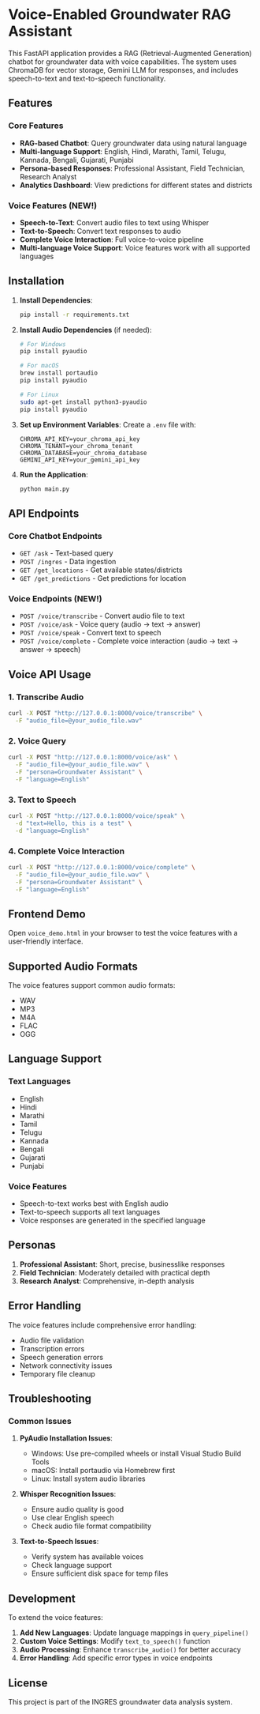 # Voice-Enabled Groundwater RAG Assistant

This FastAPI application provides a RAG (Retrieval-Augmented Generation) chatbot for groundwater data with voice capabilities. The system uses ChromaDB for vector storage, Gemini LLM for responses, and includes speech-to-text and text-to-speech functionality.

## Features

### Core Features

- **RAG-based Chatbot**: Query groundwater data using natural language
- **Multi-language Support**: English, Hindi, Marathi, Tamil, Telugu, Kannada, Bengali, Gujarati, Punjabi
- **Persona-based Responses**: Professional Assistant, Field Technician, Research Analyst
- **Analytics Dashboard**: View predictions for different states and districts

### Voice Features (NEW!)

- **Speech-to-Text**: Convert audio files to text using Whisper
- **Text-to-Speech**: Convert text responses to audio
- **Complete Voice Interaction**: Full voice-to-voice pipeline
- **Multi-language Voice Support**: Voice features work with all supported languages

## Installation

1. **Install Dependencies**:

   ```bash
   pip install -r requirements.txt
   ```

2. **Install Audio Dependencies** (if needed):

   ```bash
   # For Windows
   pip install pyaudio

   # For macOS
   brew install portaudio
   pip install pyaudio

   # For Linux
   sudo apt-get install python3-pyaudio
   pip install pyaudio
   ```

3. **Set up Environment Variables**:
   Create a `.env` file with:

   ```
   CHROMA_API_KEY=your_chroma_api_key
   CHROMA_TENANT=your_chroma_tenant
   CHROMA_DATABASE=your_chroma_database
   GEMINI_API_KEY=your_gemini_api_key
   ```

4. **Run the Application**:
   ```bash
   python main.py
   ```

## API Endpoints

### Core Chatbot Endpoints

- `GET /ask` - Text-based query
- `POST /ingres` - Data ingestion
- `GET /get_locations` - Get available states/districts
- `GET /get_predictions` - Get predictions for location

### Voice Endpoints (NEW!)

- `POST /voice/transcribe` - Convert audio file to text
- `POST /voice/ask` - Voice query (audio → text → answer)
- `POST /voice/speak` - Convert text to speech
- `POST /voice/complete` - Complete voice interaction (audio → text → answer → speech)

## Voice API Usage

### 1. Transcribe Audio

```bash
curl -X POST "http://127.0.0.1:8000/voice/transcribe" \
  -F "audio_file=@your_audio_file.wav"
```

### 2. Voice Query

```bash
curl -X POST "http://127.0.0.1:8000/voice/ask" \
  -F "audio_file=@your_audio_file.wav" \
  -F "persona=Groundwater Assistant" \
  -F "language=English"
```

### 3. Text to Speech

```bash
curl -X POST "http://127.0.0.1:8000/voice/speak" \
  -d "text=Hello, this is a test" \
  -d "language=English"
```

### 4. Complete Voice Interaction

```bash
curl -X POST "http://127.0.0.1:8000/voice/complete" \
  -F "audio_file=@your_audio_file.wav" \
  -F "persona=Groundwater Assistant" \
  -F "language=English"
```

## Frontend Demo

Open `voice_demo.html` in your browser to test the voice features with a user-friendly interface.

## Supported Audio Formats

The voice features support common audio formats:

- WAV
- MP3
- M4A
- FLAC
- OGG

## Language Support

### Text Languages

- English
- Hindi
- Marathi
- Tamil
- Telugu
- Kannada
- Bengali
- Gujarati
- Punjabi

### Voice Features

- Speech-to-text works best with English audio
- Text-to-speech supports all text languages
- Voice responses are generated in the specified language

## Personas

1. **Professional Assistant**: Short, precise, businesslike responses
2. **Field Technician**: Moderately detailed with practical depth
3. **Research Analyst**: Comprehensive, in-depth analysis

## Error Handling

The voice features include comprehensive error handling:

- Audio file validation
- Transcription errors
- Speech generation errors
- Network connectivity issues
- Temporary file cleanup

## Troubleshooting

### Common Issues

1. **PyAudio Installation Issues**:

   - Windows: Use pre-compiled wheels or install Visual Studio Build Tools
   - macOS: Install portaudio via Homebrew first
   - Linux: Install system audio libraries

2. **Whisper Recognition Issues**:

   - Ensure audio quality is good
   - Use clear English speech
   - Check audio file format compatibility

3. **Text-to-Speech Issues**:
   - Verify system has available voices
   - Check language support
   - Ensure sufficient disk space for temp files

## Development

To extend the voice features:

1. **Add New Languages**: Update language mappings in `query_pipeline()`
2. **Custom Voice Settings**: Modify `text_to_speech()` function
3. **Audio Processing**: Enhance `transcribe_audio()` for better accuracy
4. **Error Handling**: Add specific error types in voice endpoints

## License

This project is part of the INGRES groundwater data analysis system.
